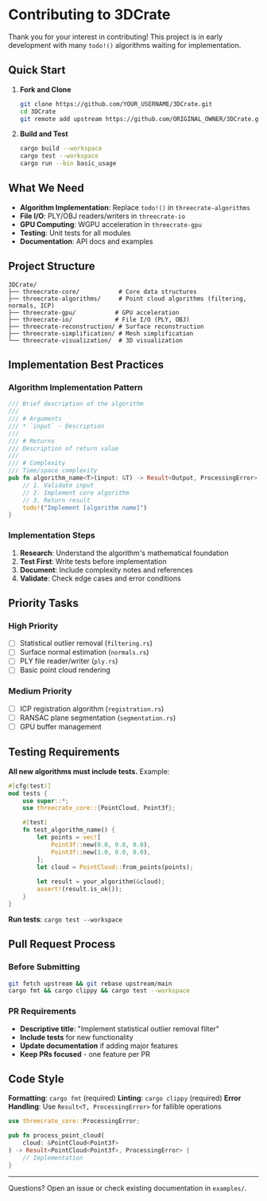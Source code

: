 # Contributing to 3DCrate

Thank you for your interest in contributing! This project is in early development with many `todo!()` algorithms waiting for implementation.

## Quick Start

1. **Fork and Clone**
   ```bash
   git clone https://github.com/YOUR_USERNAME/3DCrate.git
   cd 3DCrate
   git remote add upstream https://github.com/ORIGINAL_OWNER/3DCrate.git
   ```

2. **Build and Test**
   ```bash
   cargo build --workspace
   cargo test --workspace
   cargo run --bin basic_usage
   ```

## What We Need

- **Algorithm Implementation**: Replace `todo!()` in `threecrate-algorithms`
- **File I/O**: PLY/OBJ readers/writers in `threecrate-io`  
- **GPU Computing**: WGPU acceleration in `threecrate-gpu`
- **Testing**: Unit tests for all modules
- **Documentation**: API docs and examples

## Project Structure

```
3DCrate/
├── threecrate-core/           # Core data structures
├── threecrate-algorithms/     # Point cloud algorithms (filtering, normals, ICP)
├── threecrate-gpu/           # GPU acceleration
├── threecrate-io/            # File I/O (PLY, OBJ)
├── threecrate-reconstruction/ # Surface reconstruction
├── threecrate-simplification/ # Mesh simplification
└── threecrate-visualization/  # 3D visualization
```

## Implementation Best Practices

### Algorithm Implementation Pattern

```rust
/// Brief description of the algorithm
/// 
/// # Arguments
/// * `input` - Description
/// 
/// # Returns
/// Description of return value
/// 
/// # Complexity
/// Time/space complexity
pub fn algorithm_name<T>(input: &T) -> Result<Output, ProcessingError> {
    // 1. Validate input
    // 2. Implement core algorithm
    // 3. Return result
    todo!("Implement [algorithm name]")
}
```

### Implementation Steps

1. **Research**: Understand the algorithm's mathematical foundation
2. **Test First**: Write tests before implementation
3. **Document**: Include complexity notes and references
4. **Validate**: Check edge cases and error conditions

## Priority Tasks

### High Priority
- [ ] Statistical outlier removal (`filtering.rs`)
- [ ] Surface normal estimation (`normals.rs`) 
- [ ] PLY file reader/writer (`ply.rs`)
- [ ] Basic point cloud rendering

### Medium Priority  
- [ ] ICP registration algorithm (`registration.rs`)
- [ ] RANSAC plane segmentation (`segmentation.rs`)
- [ ] GPU buffer management

## Testing Requirements

**All new algorithms must include tests.** Example:

```rust
#[cfg(test)]
mod tests {
    use super::*;
    use threecrate_core::{PointCloud, Point3f};

    #[test]
    fn test_algorithm_name() {
        let points = vec![
            Point3f::new(0.0, 0.0, 0.0),
            Point3f::new(1.0, 0.0, 0.0),
        ];
        let cloud = PointCloud::from_points(points);
        
        let result = your_algorithm(&cloud);
        assert!(result.is_ok());
    }
}
```

**Run tests**: `cargo test --workspace`

## Pull Request Process

### Before Submitting
```bash
git fetch upstream && git rebase upstream/main
cargo fmt && cargo clippy && cargo test --workspace
```

### PR Requirements
- **Descriptive title**: "Implement statistical outlier removal filter"
- **Include tests** for new functionality
- **Update documentation** if adding major features
- **Keep PRs focused** - one feature per PR

## Code Style

**Formatting**: `cargo fmt` (required)
**Linting**: `cargo clippy` (required)
**Error Handling**: Use `Result<T, ProcessingError>` for fallible operations

```rust
use threecrate_core::ProcessingError;

pub fn process_point_cloud(
    cloud: &PointCloud<Point3f>
) -> Result<PointCloud<Point3f>, ProcessingError> {
    // Implementation
}
```

---

Questions? Open an issue or check existing documentation in `examples/`. 
